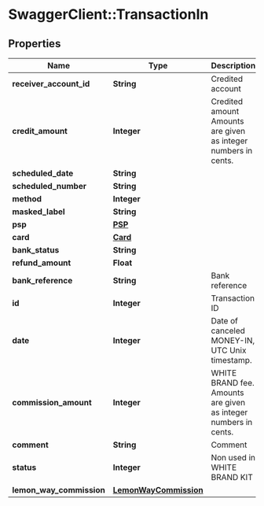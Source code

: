 # SwaggerClient::TransactionIn

## Properties
Name | Type | Description | Notes
------------ | ------------- | ------------- | -------------
**receiver_account_id** | **String** | Credited account | [optional] 
**credit_amount** | **Integer** | Credited amount  Amounts are given as integer numbers in cents. | [optional] 
**scheduled_date** | **String** |  | [optional] 
**scheduled_number** | **String** |  | [optional] 
**method** | **Integer** |  | [optional] 
**masked_label** | **String** |  | [optional] 
**psp** | [**PSP**](PSP.md) |  | [optional] 
**card** | [**Card**](Card.md) |  | [optional] 
**bank_status** | **String** |  | [optional] 
**refund_amount** | **Float** |  | [optional] 
**bank_reference** | **String** | Bank reference | [optional] 
**id** | **Integer** | Transaction ID | [optional] 
**date** | **Integer** | Date of canceled MONEY-IN, UTC Unix timestamp. | [optional] 
**commission_amount** | **Integer** | WHITE BRAND fee.  Amounts are given as integer numbers in cents. | [optional] 
**comment** | **String** | Comment | [optional] 
**status** | **Integer** | Non used in WHITE BRAND KIT | [optional] 
**lemon_way_commission** | [**LemonWayCommission**](LemonWayCommission.md) |  | [optional] 


